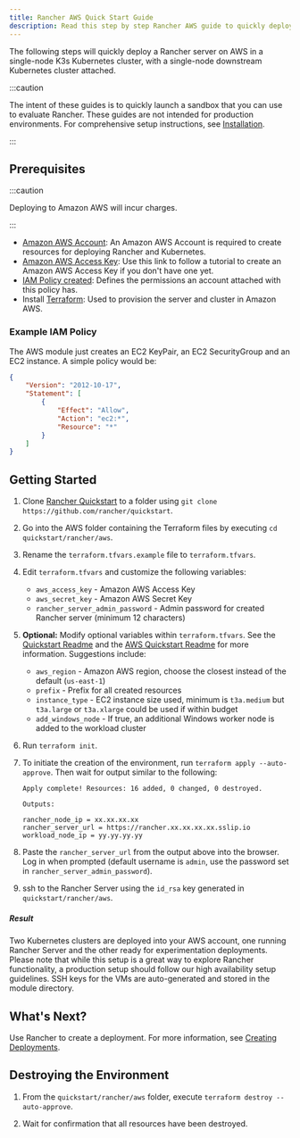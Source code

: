 ```yaml
---
title: Rancher AWS Quick Start Guide
description: Read this step by step Rancher AWS guide to quickly deploy a Rancher server with a single-node downstream Kubernetes cluster attached.
---
```

The following steps will quickly deploy a Rancher server on AWS in a single-node K3s Kubernetes cluster, with a single-node downstream Kubernetes cluster attached.

:::caution

The intent of these guides is to quickly launch a sandbox that you can use to evaluate Rancher. These guides are not intended for production environments. For comprehensive setup instructions, see [Installation](../../../pages-for-subheaders/installation-and-upgrade.md).

:::

## Prerequisites

:::caution

Deploying to Amazon AWS will incur charges.

:::

- [Amazon AWS Account](https://aws.amazon.com/account/): An Amazon AWS Account is required to create resources for deploying Rancher and Kubernetes.
- [Amazon AWS Access Key](https://docs.aws.amazon.com/general/latest/gr/managing-aws-access-keys.html): Use this link to follow a tutorial to create an Amazon AWS Access Key if you don't have one yet.
- [IAM Policy created](https://docs.aws.amazon.com/IAM/latest/UserGuide/access_policies_create.html#access_policies_create-start): Defines the permissions an account attached with this policy has.
- Install [Terraform](https://www.terraform.io/downloads.html): Used to provision the server and cluster in Amazon AWS.

### Example IAM Policy

The AWS module just creates an EC2 KeyPair, an EC2 SecurityGroup and an EC2 instance. A simple policy would be:

```json
{
    "Version": "2012-10-17",
    "Statement": [
        {
            "Effect": "Allow",
            "Action": "ec2:*",
            "Resource": "*"
        }
    ]
}
```

## Getting Started

1. Clone [Rancher Quickstart](https://github.com/rancher/quickstart) to a folder using `git clone https://github.com/rancher/quickstart`.

2. Go into the AWS folder containing the Terraform files by executing `cd quickstart/rancher/aws`.

3. Rename the `terraform.tfvars.example` file to `terraform.tfvars`.

4. Edit `terraform.tfvars` and customize the following variables:

    - `aws_access_key` - Amazon AWS Access Key
    - `aws_secret_key` - Amazon AWS Secret Key
    - `rancher_server_admin_password` - Admin password for created Rancher server (minimum 12 characters)

5. **Optional:** Modify optional variables within `terraform.tfvars`. See the [Quickstart Readme](https://github.com/rancher/quickstart) and the [AWS Quickstart Readme](https://github.com/rancher/quickstart/tree/master/rancher/aws) for more information.
Suggestions include:

   - `aws_region` - Amazon AWS region, choose the closest instead of the default (`us-east-1`)
   - `prefix` - Prefix for all created resources
   - `instance_type` - EC2 instance size used, minimum is `t3a.medium` but `t3a.large` or `t3a.xlarge` could be used if within budget
   - `add_windows_node` - If true, an additional Windows worker node is added to the workload cluster

6. Run `terraform init`.

7. To initiate the creation of the environment, run `terraform apply --auto-approve`. Then wait for output similar to the following:

    ```
    Apply complete! Resources: 16 added, 0 changed, 0 destroyed.

    Outputs:

    rancher_node_ip = xx.xx.xx.xx
    rancher_server_url = https://rancher.xx.xx.xx.xx.sslip.io
    workload_node_ip = yy.yy.yy.yy
    ```

8. Paste the `rancher_server_url` from the output above into the browser. Log in when prompted (default username is `admin`, use the password set in `rancher_server_admin_password`).
9. ssh to the Rancher Server using the `id_rsa` key generated in `quickstart/rancher/aws`.

##### Result

Two Kubernetes clusters are deployed into your AWS account, one running Rancher Server and the other ready for experimentation deployments. Please note that while this setup is a great way to explore Rancher functionality, a production setup should follow our high availability setup guidelines. SSH keys for the VMs are auto-generated and stored in the module directory.

## What's Next?

Use Rancher to create a deployment. For more information, see [Creating Deployments](../../../pages-for-subheaders/deploy-rancher-workloads.md).

## Destroying the Environment

1. From the `quickstart/rancher/aws` folder, execute `terraform destroy --auto-approve`.

2. Wait for confirmation that all resources have been destroyed.
